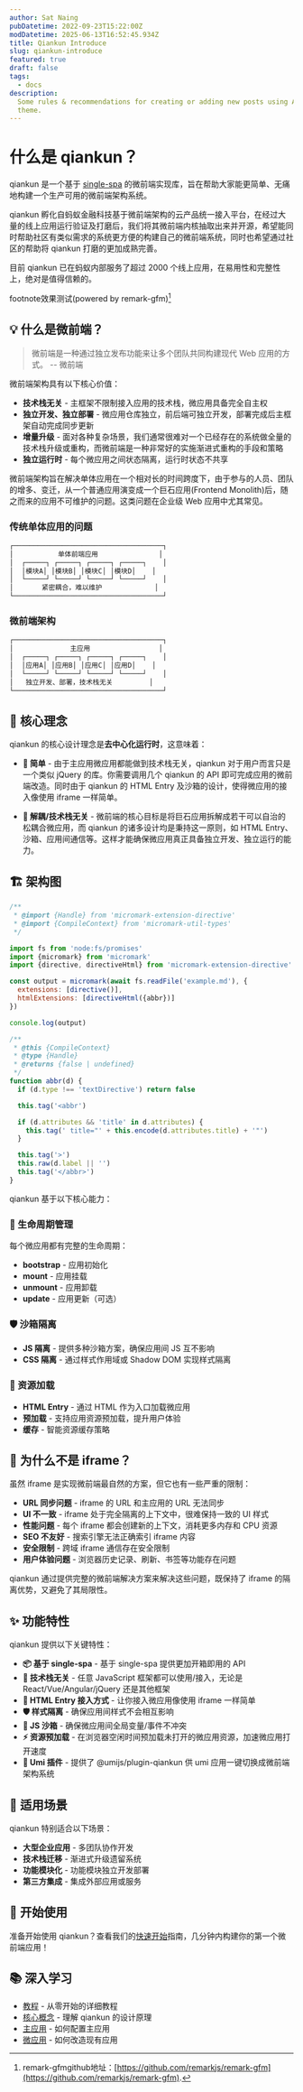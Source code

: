 ```yaml
---
author: Sat Naing
pubDatetime: 2022-09-23T15:22:00Z
modDatetime: 2025-06-13T16:52:45.934Z
title: Qiankun Introduce
slug: qiankun-introduce
featured: true
draft: false
tags:
  - docs
description:
  Some rules & recommendations for creating or adding new posts using AstroPaperr
  theme.
---
```


# 什么是 qiankun？

qiankun 是一个基于 [single-spa](https://github.com/single-spa/single-spa) 的微前端实现库，旨在帮助大家能更简单、无痛地构建一个生产可用的微前端架构系统。

qiankun 孵化自蚂蚁金融科技基于微前端架构的云产品统一接入平台，在经过大量的线上应用运行验证及打磨后，我们将其微前端内核抽取出来并开源，希望能同时帮助社区有类似需求的系统更方便的构建自己的微前端系统，同时也希望通过社区的帮助将 qiankun 打磨的更加成熟完善。

目前 qiankun 已在蚂蚁内部服务了超过 2000 个线上应用，在易用性和完整性上，绝对是值得信赖的。

footnote效果测试(powered by remark-gfm)[^1]

## 💡 什么是微前端？

> 微前端是一种通过独立发布功能来让多个团队共同构建现代 Web 应用的方式。 -- 微前端

微前端架构具有以下核心价值：

- **技术栈无关** - 主框架不限制接入应用的技术栈，微应用具备完全自主权
- **独立开发、独立部署** - 微应用仓库独立，前后端可独立开发，部署完成后主框架自动完成同步更新
- **增量升级** - 面对各种复杂场景，我们通常很难对一个已经存在的系统做全量的技术栈升级或重构，而微前端是一种非常好的实施渐进式重构的手段和策略
- **独立运行时** - 每个微应用之间状态隔离，运行时状态不共享

微前端架构旨在解决单体应用在一个相对长的时间跨度下，由于参与的人员、团队的增多、变迁，从一个普通应用演变成一个巨石应用(Frontend Monolith)后，随之而来的应用不可维护的问题。这类问题在企业级 Web 应用中尤其常见。

### 传统单体应用的问题

```bash
┌─────────────────────────────────────┐
│           单体前端应用               │
│  ┌─────┐ ┌─────┐ ┌─────┐ ┌─────┐    │
│  │模块A│ │模块B│ │模块C│ │模块D│    │
│  └─────┘ └─────┘ └─────┘ └─────┘    │
│       紧密耦合，难以维护             │
└─────────────────────────────────────┘
```

### 微前端架构

```bash
┌─────────────────────────────────────┐
│              主应用                 │
│  ┌─────┐ ┌─────┐ ┌─────┐ ┌─────┐    │
│  │应用A│ │应用B│ │应用C│ │应用D│    │
│  └─────┘ └─────┘ └─────┘ └─────┘    │
│   独立开发、部署，技术栈无关         │
└─────────────────────────────────────┘
```

## 🎯 核心理念

qiankun 的核心设计理念是**去中心化运行时**，这意味着：

- **🥄 简单** - 由于主应用微应用都能做到技术栈无关，qiankun 对于用户而言只是一个类似 jQuery 的库。你需要调用几个 qiankun 的 API 即可完成应用的微前端改造。同时由于 qiankun 的 HTML Entry 及沙箱的设计，使得微应用的接入像使用 iframe 一样简单。

- **🍡 解耦/技术栈无关** - 微前端的核心目标是将巨石应用拆解成若干可以自治的松耦合微应用，而 qiankun 的诸多设计均是秉持这一原则，如 HTML Entry、沙箱、应用间通信等。这样才能确保微应用真正具备独立开发、独立运行的能力。

## 🏗️ 架构图

```javascript
/**
 * @import {Handle} from 'micromark-extension-directive'
 * @import {CompileContext} from 'micromark-util-types'
 */

import fs from 'node:fs/promises'
import {micromark} from 'micromark'
import {directive, directiveHtml} from 'micromark-extension-directive'

const output = micromark(await fs.readFile('example.md'), {
  extensions: [directive()],
  htmlExtensions: [directiveHtml({abbr})]
})

console.log(output)

/**
 * @this {CompileContext}
 * @type {Handle}
 * @returns {false | undefined}
 */
function abbr(d) {
  if (d.type !== 'textDirective') return false

  this.tag('<abbr')

  if (d.attributes && 'title' in d.attributes) {
    this.tag(' title="' + this.encode(d.attributes.title) + '"')
  }

  this.tag('>')
  this.raw(d.label || '')
  this.tag('</abbr>')
}
```

qiankun 基于以下核心能力：

### 🔄 生命周期管理
每个微应用都有完整的生命周期：
- **bootstrap** - 应用初始化
- **mount** - 应用挂载
- **unmount** - 应用卸载
- **update** - 应用更新（可选）

### 🛡️ 沙箱隔离
- **JS 隔离** - 提供多种沙箱方案，确保应用间 JS 互不影响
- **CSS 隔离** - 通过样式作用域或 Shadow DOM 实现样式隔离

### 📡 资源加载
- **HTML Entry** - 通过 HTML 作为入口加载微应用
- **预加载** - 支持应用资源预加载，提升用户体验
- **缓存** - 智能资源缓存策略

## 🤔 为什么不是 iframe？

虽然 iframe 是实现微前端最自然的方案，但它也有一些严重的限制：

- **URL 同步问题** - iframe 的 URL 和主应用的 URL 无法同步
- **UI 不一致** - iframe 处于完全隔离的上下文中，很难保持一致的 UI 样式
- **性能问题** - 每个 iframe 都会创建新的上下文，消耗更多内存和 CPU 资源
- **SEO 不友好** - 搜索引擎无法正确索引 iframe 内容
- **安全限制** - 跨域 iframe 通信存在安全限制
- **用户体验问题** - 浏览器历史记录、刷新、书签等功能存在问题

qiankun 通过提供完整的微前端解决方案来解决这些问题，既保持了 iframe 的隔离优势，又避免了其局限性。

## ✨ 功能特性

qiankun 提供以下关键特性：

- **📦 基于 single-spa** - 基于 single-spa 提供更加开箱即用的 API
- **📱 技术栈无关** - 任意 JavaScript 框架都可以使用/接入，无论是 React/Vue/Angular/jQuery 还是其他框架
- **💪 HTML Entry 接入方式** - 让你接入微应用像使用 iframe 一样简单
- **🛡️ 样式隔离** - 确保应用间样式不会相互影响
- **🧳 JS 沙箱** - 确保微应用间全局变量/事件不冲突
- **⚡ 资源预加载** - 在浏览器空闲时间预加载未打开的微应用资源，加速微应用打开速度
- **🔌 Umi 插件** - 提供了 @umijs/plugin-qiankun 供 umi 应用一键切换成微前端架构系统

## 🎯 适用场景

qiankun 特别适合以下场景：

- **大型企业应用** - 多团队协作开发
- **技术栈迁移** - 渐进式升级遗留系统
- **功能模块化** - 功能模块独立开发部署
- **第三方集成** - 集成外部应用或服务

## 🚀 开始使用

准备开始使用 qiankun？查看我们的[快速开始](/zh-CN/guide/quick-start)指南，几分钟内构建你的第一个微前端应用！

## 📚 深入学习

- [教程](/zh-CN/guide/tutorial) - 从零开始的详细教程
- [核心概念](/zh-CN/guide/concepts) - 理解 qiankun 的设计原理
- [主应用](/zh-CN/guide/main-app) - 如何配置主应用
- [微应用](/zh-CN/guide/micro-app) - 如何改造现有应用 

[^1]: remark-gfmgithub地址：[https://github.com/remarkjs/remark-gfm](https://github.com/remarkjs/remark-gfm).